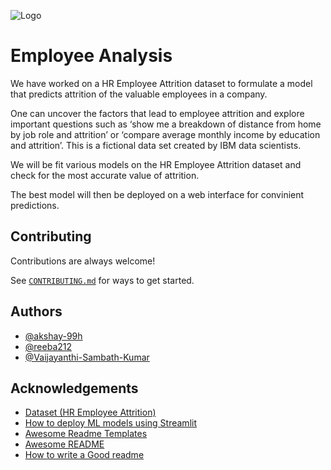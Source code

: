 
![Logo](./assets/banner.png)

# Employee Analysis

We have worked on a HR Employee Attrition dataset to formulate a model that predicts attrition of the valuable employees in a company.

One can uncover the factors that lead to employee attrition and explore important questions such as ‘show me a breakdown of distance from home by job role and attrition’ or ‘compare average monthly income by education and attrition’. This is a fictional data set created by IBM data scientists.

We will be fit various models on the HR Employee Attrition dataset and check for the most accurate value of attrition.

The best model will then be deployed on a web interface for convinient predictions.

## Contributing

Contributions are always welcome!

See [`CONTRIBUTING.md`](CONTRIBUTING.md) for ways to get started.

## Authors

- [@akshay-99h](https://www.github.com/akshay-99h)
- [@reeba212](https://github.com/reeba212)
- [@Vaijayanthi-Sambath-Kumar](https://github.com/Vaijayanthi-Sambath-Kumar)

## Acknowledgements

- [Dataset (HR Employee Attrition)](https://www.kaggle.com/datasets/whenamancodes/hr-employee-attrition/download?datasetVersionNumber=1)
- [How to deploy ML models using Streamlit](https://towardsdatascience.com/deploying-ml-models-using-streamlit-5d6212453bdd)
- [Awesome Readme Templates](https://awesomeopensource.com/project/elangosundar/awesome-README-templates)
- [Awesome README](https://github.com/matiassingers/awesome-readme)
- [How to write a Good readme](https://bulldogjob.com/news/449-how-to-write-a-good-readme-for-your-github-project)
